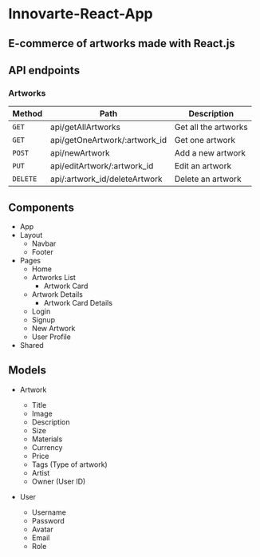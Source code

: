 # **Innovarte-React-App**

## E-commerce of artworks made with React.js

## API endpoints

### Artworks

| Method | Path   | Description |
| ------ | ------ | ----------- |
| `GET` | api/getAllArtworks | Get all the artworks |
| `GET` | api/getOneArtwork/:artwork_id | Get one artwork |
| `POST` | api/newArtwork | Add a new artwork |
| `PUT` | api/editArtwork/:artwork_id | Edit an artwork |
| `DELETE` | api/:artwork_id/deleteArtwork | Delete an artwork |

## Components

- App
- Layout
  - Navbar
  - Footer
- Pages
  - Home
  - Artworks List
    - Artwork Card
  - Artwork Details
    - Artwork Card Details
  - Login
  - Signup
  - New Artwork
  - User Profile
- Shared 

## Models

- Artwork
  - Title
  - Image
  - Description
  - Size
  - Materials
  - Currency
  - Price
  - Tags (Type of artwork)
  - Artist
  - Owner (User ID)

- User
  - Username
  - Password
  - Avatar
  - Email
  - Role

